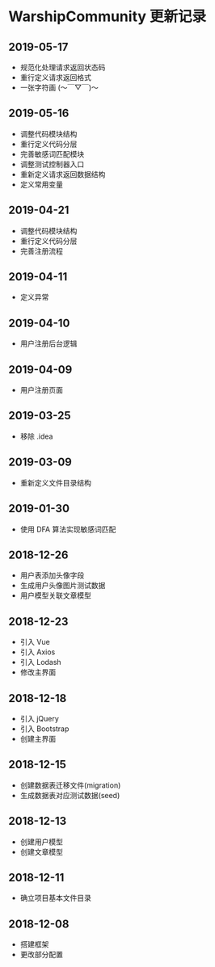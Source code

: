 # WarshipCommunity 更新记录

## 2019-05-17

- 规范化处理请求返回状态码
- 重行定义请求返回格式
- 一张字符画 (～￣▽￣)～ 

## 2019-05-16

- 调整代码模块结构
- 重行定义代码分层
- 完善敏感词匹配模块
- 调整测试控制器入口
- 重新定义请求返回数据结构
- 定义常用变量

## 2019-04-21

- 调整代码模块结构
- 重行定义代码分层
- 完善注册流程

## 2019-04-11

- 定义异常

## 2019-04-10

- 用户注册后台逻辑

## 2019-04-09

- 用户注册页面

## 2019-03-25

- 移除 .idea

## 2019-03-09

- 重新定义文件目录结构

## 2019-01-30

- 使用 DFA 算法实现敏感词匹配

## 2018-12-26

- 用户表添加头像字段
- 生成用户头像图片测试数据
- 用户模型关联文章模型

## 2018-12-23

- 引入 Vue
- 引入 Axios
- 引入 Lodash
- 修改主界面

## 2018-12-18

- 引入 jQuery
- 引入 Bootstrap
- 创建主界面

## 2018-12-15

- 创建数据表迁移文件(migration)
- 生成数据表对应测试数据(seed)

## 2018-12-13

- 创建用户模型
- 创建文章模型

## 2018-12-11

- 确立项目基本文件目录

## 2018-12-08

- 搭建框架
- 更改部分配置
